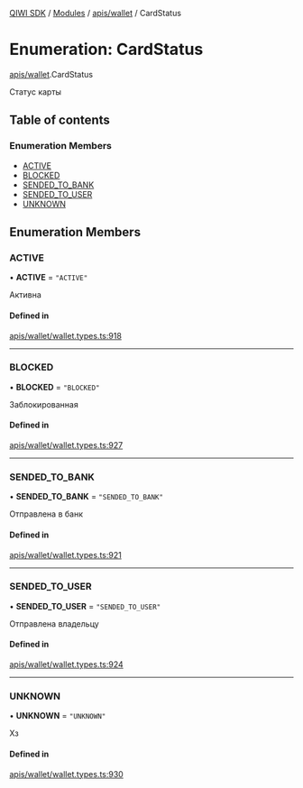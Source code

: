 [QIWI SDK](../README.md) / [Modules](../modules.md) / [apis/wallet](../modules/apis_wallet.md) / CardStatus

# Enumeration: CardStatus

[apis/wallet](../modules/apis_wallet.md).CardStatus

Статус карты

## Table of contents

### Enumeration Members

- [ACTIVE](apis_wallet.CardStatus.md#active)
- [BLOCKED](apis_wallet.CardStatus.md#blocked)
- [SENDED\_TO\_BANK](apis_wallet.CardStatus.md#sended_to_bank)
- [SENDED\_TO\_USER](apis_wallet.CardStatus.md#sended_to_user)
- [UNKNOWN](apis_wallet.CardStatus.md#unknown)

## Enumeration Members

### ACTIVE

• **ACTIVE** = ``"ACTIVE"``

Активна

#### Defined in

[apis/wallet/wallet.types.ts:918](https://github.com/AlexXanderGrib/node-qiwi-sdk/blob/501d75e/src/apis/wallet/wallet.types.ts#L918)

___

### BLOCKED

• **BLOCKED** = ``"BLOCKED"``

Заблокированная

#### Defined in

[apis/wallet/wallet.types.ts:927](https://github.com/AlexXanderGrib/node-qiwi-sdk/blob/501d75e/src/apis/wallet/wallet.types.ts#L927)

___

### SENDED\_TO\_BANK

• **SENDED\_TO\_BANK** = ``"SENDED_TO_BANK"``

Отправлена в банк

#### Defined in

[apis/wallet/wallet.types.ts:921](https://github.com/AlexXanderGrib/node-qiwi-sdk/blob/501d75e/src/apis/wallet/wallet.types.ts#L921)

___

### SENDED\_TO\_USER

• **SENDED\_TO\_USER** = ``"SENDED_TO_USER"``

Отправлена владельцу

#### Defined in

[apis/wallet/wallet.types.ts:924](https://github.com/AlexXanderGrib/node-qiwi-sdk/blob/501d75e/src/apis/wallet/wallet.types.ts#L924)

___

### UNKNOWN

• **UNKNOWN** = ``"UNKNOWN"``

Хз

#### Defined in

[apis/wallet/wallet.types.ts:930](https://github.com/AlexXanderGrib/node-qiwi-sdk/blob/501d75e/src/apis/wallet/wallet.types.ts#L930)

